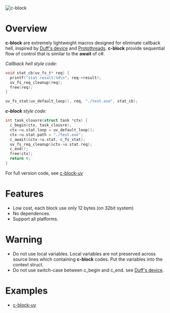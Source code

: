 ![c-block](https://raw.githubusercontent.com/huxingyi/c-block/master/c-block.png)

Overview
=================
**c-block** are extremely lightweight macros designed for eliminate callback hell, inspired by [Duff's device](http://en.wikipedia.org/wiki/Duff%27s_device) and [Protothreads](http://dunkels.com/adam/pt/about.html).  **c-block** provide sequential flow of control that is similar to the **await** of c#.

_Callback hell style code:_
```c
void stat_cb(uv_fs_t* req) {
  printf("stat result:%d\n", req->result);
  uv_fs_req_cleanup(req);
  free(req);
}

uv_fs_stat(uv_default_loop(), req, "./test.exe", stat_cb);
```

_**c-block** style code:_
```c
int task_clousre(struct task *ctx) {
  c_begin(ctx, task_clousre);
  ctx->u.stat.loop = uv_default_loop();
  ctx->u.stat.path = "./test.exe";
  c_await(&ctx->u.stat, c_fs_stat);
  uv_fs_req_cleanup(&ctx->u.stat.req);
  c_end();
  free(ctx);
  return 0;
}
```
For full version code, see [c-block-uv](https://github.com/huxingyi/c-block-uv)  

Features
=================
- Low cost, each block use only 12 bytes (on 32bit system)  
- No dependences.  
- Support all platforms.  

Warning
=================
- Do not use local variables. Local variables are not preserved across source lines which containing **c-block** codes. Put the variables into the context struct.
- Do not use switch-case between c_begin and c_end. see [Duff's device](http://en.wikipedia.org/wiki/Duff%27s_device).

Examples
=================
- [c-block-uv](https://github.com/huxingyi/c-block-uv)  
